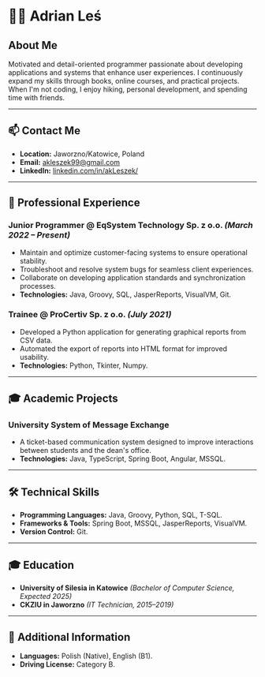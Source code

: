 # 👨‍💻 Adrian Leś

## About Me
Motivated and detail-oriented programmer passionate about developing applications and systems that enhance user experiences. I continuously expand my skills through books, online courses, and practical projects. When I'm not coding, I enjoy hiking, personal development, and spending time with friends.

---

## 📫 Contact Me
- **Location:** Jaworzno/Katowice, Poland
- **Email:** [akleszek99@gmail.com](mailto:akleszek99@gmail.com)
- **LinkedIn:** [linkedin.com/in/akLeszek/](https://www.linkedin.com/in/akleszek/)
---

## 💼 Professional Experience
### Junior Programmer @ EqSystem Technology Sp. z o.o. *(March 2022 – Present)*
- Maintain and optimize customer-facing systems to ensure operational stability.
- Troubleshoot and resolve system bugs for seamless client experiences.
- Collaborate on developing application standards and synchronization processes.
- **Technologies:** Java, Groovy, SQL, JasperReports, VisualVM, Git.

### Trainee @ ProCertiv Sp. z o.o. *(July 2021)*
- Developed a Python application for generating graphical reports from CSV data.
- Automated the export of reports into HTML format for improved usability.
- **Technologies:** Python, Tkinter, Numpy.

---

## 🎓 Academic Projects
### University System of Message Exchange
- A ticket-based communication system designed to improve interactions between students and the dean's office.
- **Technologies:** Java, TypeScript, Spring Boot, Angular, MSSQL.

---

## 🛠️ Technical Skills
- **Programming Languages:** Java, Groovy, Python, SQL, T-SQL.
- **Frameworks & Tools:** Spring Boot, MSSQL, JasperReports, VisualVM.
- **Version Control:** Git.

---

## 🎓 Education
- **University of Silesia in Katowice** *(Bachelor of Computer Science, Expected 2025)*
- **CKZIU in Jaworzno** *(IT Technician, 2015–2019)*

---

## 🌟 Additional Information
- **Languages:** Polish (Native), English (B1).
- **Driving License:** Category B.
